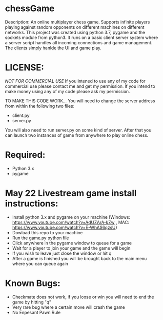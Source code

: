 # chessGame
Description: An online multiplayer chess game. Supports infinite players playing against random opponents on different machines on different networks. This project was created using python 3.7, pygame and the sockets module from python3. It runs on a basic client server system where a server script handles all incoming connections and game management. The clients simply hanlde the UI and game play.


# LICENSE:
*NOT FOR COMMERCIAL USE*
If you intened to use any of my code for commercial use please contact me and get my permission. If you intend to make money using any of my code please ask my permission.


TO MAKE THIS CODE WORK...
You will need to change the server address from within the following two files:
- client.py
- server.py

You will also need to run server.py on some kind of server. After that you can launch two instances of game from anywhere to play online chess.


# Required:
- Python 3.x
- pygame


# May 22 Livestream game install instructions:
- Install python 3.x and pygame on your machine (Windows: https://www.youtube.com/watch?v=AdUZArA-kZw , MAC: https://www.youtube.com/watch?v=E-WhAS6qzsU)
- Dowload this repo to your machine
- Run the game.py python file
- Click anywhere in the pygame window to queue for a game
- Wait for a player to join your game and the game will begin
- If you wish to leave just close the window or hit q
- After a game is finished you will be brought back to the main menu where you can queue again



# Known Bugs:
- Checkmate does not work, if you loose or win you will need to end the game by hitting "q"
- Very rare bug where a certain move will crash the game
- No Enpesant Pawn Rule
